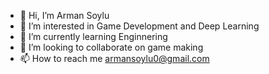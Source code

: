 - 👋 Hi, I’m Arman Soylu
- 👀 I’m interested in Game Development and Deep Learning
- 🌱 I’m currently learning Enginnering
- 💞️ I’m looking to collaborate on game making
- 📫 How to reach me armansoylu0@gmail.com

<!---
darkmonger/darkmonger is a ✨ special ✨ repository because its `README.md` (this file) appears on your GitHub profile.
You can click the Preview link to take a look at your changes.
--->
